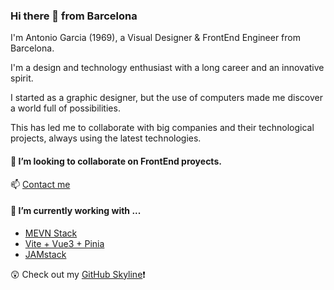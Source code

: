 ### Hi there 👋 from Barcelona

I'm Antonio Garcia (1969), a Visual Designer & FrontEnd Engineer from Barcelona.

I'm a design and technology enthusiast with a long career and an innovative spirit.

I started as a graphic designer, but the use of computers made me discover a world full of possibilities.

This has led me to collaborate with big companies and their technological projects, always using the latest technologies.


#### 👯 I’m looking to collaborate on FrontEnd proyects. 

📫 [Contact me ](https://www.linkedin.com/in/agarcia-bcn21/)

#### 🌱 I’m currently working with ...

- [MEVN Stack](https://www.geeksforgeeks.org/what-is-mevn-stack/)
- [Vite + Vue3 + Pinia]()
- [JAMstack](https://jamstack.org/what-is-jamstack/)

<!--
**terremotoBCN/terremotoBCN** is a ✨ _special_ ✨ repository because its `README.md` (this file) appears on your GitHub profile.

Here are some ideas to get you started:

- 🔭 I’m currently working on ...
- 🌱 I’m currently learning ...
- 👯 I’m looking to collaborate on ...
- 🤔 I’m looking for help with ...
- 💬 Ask me about ...
- 📫 How to reach me: ...
- 😄 Pronouns: ...
- ⚡ Fun fact: ...
-->


😲 Check out my [GitHub Skyline](https://skyline.github.com/terremotoBCN/2021)❗ 
